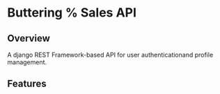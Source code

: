 # Buttering % Sales API

## Overview
A django REST Framework-based API for user authenticationand profile management.

## Features